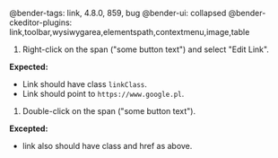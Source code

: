 @bender-tags: link, 4.8.0, 859, bug
@bender-ui: collapsed
@bender-ckeditor-plugins: link,toolbar,wysiwygarea,elementspath,contextmenu,image,table

1. Right-click on the span ("some button text") and select "Edit Link".

**Expected:**
* Link should have class `linkClass`.
* Link should point to `https://www.google.pl`.


1. Double-click on the span ("some button text").

**Excepted:**
* link also should have class and href as above.
